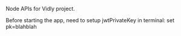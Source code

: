 Node APIs for Vidly project.

Before starting the app, need to setup jwtPrivateKey in terminal: set pk=blahblah
